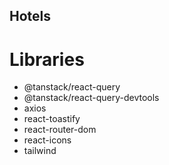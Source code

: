 ## Hotels


# Libraries

- @tanstack/react-query
- @tanstack/react-query-devtools
- axios
- react-toastify
- react-router-dom
- react-icons
- tailwind
